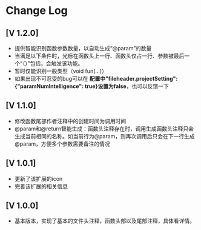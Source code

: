 

# Change Log

## [V 1.2.0]
* 提供智能识别函数参数数量，以自动生成“@param”的数量
* 当满足以下条件时，光标在函数头上一行、函数头仅占一行、参数被最后一个“（）”包括，会触发该功能。
* 暂时仅能识别一般类型（void fun(...)）
* 如果出现不可忍受的bug可以在 __配置中"fileheader.projectSetting":{"paramNumIntelligence": true}设置为false__，也可以反馈一下

## [V 1.1.0]
* 修改函数尾部作者注释中的创建时间为调用时间
* @param和@return智能生成：函数头注释存在时，调用生成函数头注释只会生成当前相同的名称。如当前行为@param，则再次调用后只会在下一行生成@param，方便多个参数需要备注的情况

## [V 1.0.1]
* 更新了该扩展的icon
* 完善该扩展的相关信息

## [V 1.0.0]

* 基本版本，实现了基本的文件头注释，函数头部以及尾部注释，具体看详情。